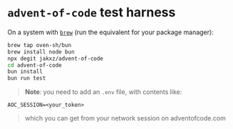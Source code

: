 # `advent-of-code` test harness

On a system with [`brew`](https://brew.sh) (run the equivalent for your package manager):

```sh
brew tap oven-sh/bun
brew install node bun
npx degit jakxz/advent-of-code
cd advent-of-code
bun install
bun run test
```

> **Note**: you need to add an `.env` file, with contents like:

```
AOC_SESSION=<your_token>
```

> which you can get from your network session on adventofcode.com
